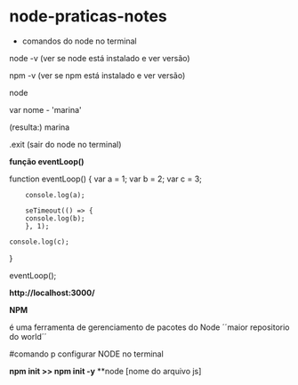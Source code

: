 # node-praticas-notes

- comandos do node no terminal

node -v (ver se node está instalado e ver versão)

npm -v (ver se npm está instalado e ver versão)

node

var nome - 'marina'

(resulta:) marina

.exit (sair do node no terminal)


**função eventLoop()**

function eventLoop() {
        var a = 1;
        var b = 2;
        var c = 3;
      
        console.log(a);
      
        seTimeout(() => {
        console.log(b);
        }, 1);
      
    console.log(c);
}
      
eventLoop(); 

**http://localhost:3000/**





**NPM** 

é uma ferramenta de gerenciamento de pacotes do Node
´´maior repositorio do world´´


#comando p configurar NODE no terminal

**npm init >> npm init -y**
**node [nome do arquivo js]


      
